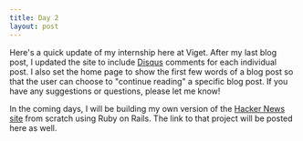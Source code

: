 ```yaml
---
title: Day 2
layout: post
---
```


Here's a quick update of my internship here at Viget. After my last blog post, I updated the site to include [Disqus](https://disqus.com/) comments for each individual post. I also set the home page to show the first few words of a blog post so that the user can choose to "continue reading" a specific blog post. If you have any suggestions or questions, please let me know!

In the coming days, I will be building my own version of the [Hacker News site](https://news.ycombinator.com/) from scratch using Ruby on Rails. The link to that project will be posted here as well. 
